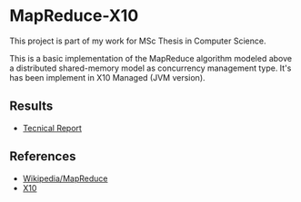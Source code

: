 MapReduce-X10
====

This project is part of my work for MSc Thesis in Computer Science.

This is a basic implementation of the MapReduce algorithm modeled above a distributed shared-memory model as concurrency management type.
It's has been implement in X10 Managed (JVM version).


Results
--
 - [Tecnical Report]


References
--
 - [Wikipedia/MapReduce]
 - [X10]

[Wikipedia/MapReduce]:https://en.wikipedia.org/wiki/MapReduce
[X10]:http://x10-lang.org/
[Tecnical Report]:https://arxiv.org/abs/1505.03060
